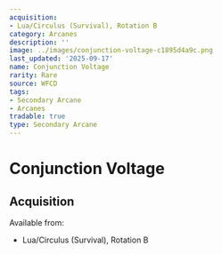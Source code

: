 ```yaml
---
acquisition:
- Lua/Circulus (Survival), Rotation B
category: Arcanes
description: ''
image: ../images/conjunction-voltage-c1895d4a9c.png
last_updated: '2025-09-17'
name: Conjunction Voltage
rarity: Rare
source: WFCD
tags:
- Secondary Arcane
- Arcanes
tradable: true
type: Secondary Arcane
---
```


# Conjunction Voltage

## Acquisition

Available from:
- Lua/Circulus (Survival), Rotation B

